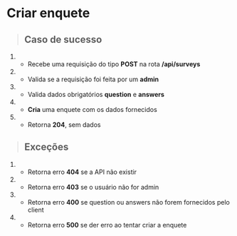 # Criar enquete

> ## Caso de sucesso

1. - Recebe uma requisição do tipo **POST** na rota **/api/surveys**
2. - Valida se a requisição foi feita por um **admin**
3. - Valida dados obrigatórios **question** e **answers**
4. - **Cria** uma enquete com os dados fornecidos
5. - Retorna **204**, sem dados

> ## Exceções

1. - Retorna erro **404** se a API não existir
2. - Retorna erro **403** se o usuário não for admin
3. - Retorna erro **400** se question ou answers não forem fornecidos pelo client
4. - Retorna erro **500** se der erro ao tentar criar a enquete